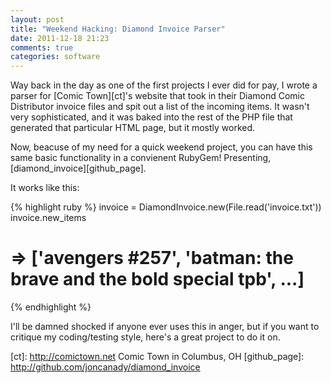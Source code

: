 ```yaml
---
layout: post
title: "Weekend Hacking: Diamond Invoice Parser"
date: 2011-12-18 21:23
comments: true
categories: software
---
```


Way back in the day as one of the first projects I ever did for pay, I wrote a
parser for [Comic Town][ct]'s website that took in their Diamond Comic
Distributor invoice files and spit out a list of the incoming items. It wasn't
very sophisticated, and it was baked into the rest of the PHP file that
generated that particular HTML page, but it mostly worked.

Now, beacuse of my need for a quick weekend project, you can have this same
basic functionality in a convienent RubyGem! Presenting,
[diamond_invoice][github_page].

It works like this:

{% highlight ruby %}
invoice = DiamondInvoice.new(File.read('invoice.txt'))
invoice.new_items
# => ['avengers #257', 'batman: the brave and the bold special tpb', ...]
{% endhighlight %}

I'll be damned shocked if anyone ever uses this in anger, but if you want to
critique my coding/testing style, here's a great project to do it on.


[ct]: http://comictown.net Comic Town in Columbus, OH
[github_page]: http://github.com/joncanady/diamond_invoice
